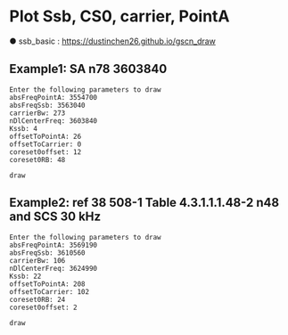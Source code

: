 # Plot Ssb, CS0, carrier, PointA
● ssb_basic : https://dustinchen26.github.io/gscn_draw

## Example1: SA n78 3603840
```
Enter the following parameters to draw
absFreqPointA: 3554700
absFreqSsb: 3563040
carrierBw: 273
nDlCenterFreq: 3603840
Kssb: 4
offsetToPointA: 26
offsetToCarrier: 0
coreset0offset: 12
coreset0RB: 48

draw
```
## Example2: ref 38 508-1 Table 4.3.1.1.1.48-2 n48 and SCS 30 kHz
```
Enter the following parameters to draw
absFreqPointA: 3569190
absFreqSsb: 3610560
carrierBw: 106
nDlCenterFreq: 3624990
Kssb: 22
offsetToPointA: 208
offsetToCarrier: 102
coreset0RB: 24
coreset0offset: 2

draw
```
